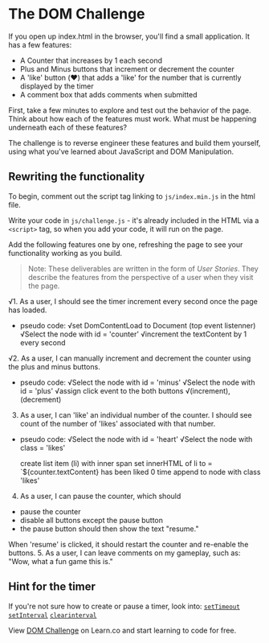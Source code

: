 # The DOM Challenge

If you open up index.html in the browser, you'll find a small application. It has a few features:

* A Counter that increases by 1 each second
* Plus and Minus buttons that increment or decrement the counter
* A 'like' button (❤️) that adds a 'like' for the number that is currently displayed by the timer
* A comment box that adds comments when submitted

First, take a few minutes to explore and test out the behavior of the page. Think about how each of the features must work. What must be happening underneath each of these features?

The challenge is to reverse engineer these features and build them yourself, using what you've learned about JavaScript and DOM Manipulation.

## Rewriting the functionality

To begin, comment out the script tag linking to `js/index.min.js` in the html file.

Write your code in `js/challenge.js` - it's already included in the HTML via a `<script>` tag, so when you add your code, it will run on the page.

Add the following features one by one, refreshing the page to see your functionality working as you build.

> Note: These deliverables are written in the form of _User Stories_. They describe the features from the perspective of a user when they visit the page.

√1. As a user, I should see the timer increment every second once the page has loaded.
- pseudo code:
  √set DomContentLoad to Document (top event listenner) 
  √Select the node with id = 'counter'
  √increment the textContent by 1 every second

√2. As a user, I can manually increment and decrement the counter using the plus and minus buttons.
- pseudo code:
  √Select the node with id = 'minus'
  √Select the node with id = 'plus'
  √assign click event to the both buttons
  √(increment), (decrement)

3. As a user, I can 'like' an individual number of the counter. I should see count of the number of 'likes' associated with that number.
- pseudo code:
  √Select the node with id = 'heart'
  √Select the node with class = 'likes'

  create list item (li) with inner span
  set innerHTML of li to = `${counter.textContent} has been liked <span>0<span> time
  append to node with class 'likes'


4. As a user, I can pause the counter, which should 

  * pause the counter
  * disable all buttons except the pause button
  * the pause button should then show the text "resume."

  When 'resume' is clicked, it should restart the counter and re-enable the buttons.
5. As a user, I can leave comments on my gameplay, such as: "Wow, what a fun game this is."

## Hint for the timer

If you're not sure how to create or pause a timer, look into:
[`setTimeout`](https://developer.mozilla.org/en-US/docs/Web/API/WindowOrWorkerGlobalScope/setTimeout)
[`setInterval`](https://developer.mozilla.org/en-US/docs/Web/API/WindowOrWorkerGlobalScope/setInterval)
[`clearinterval`](https://developer.mozilla.org/en-US/docs/Web/API/WindowOrWorkerGlobalScope/clearInterval)


<p class='util--hide'>View <a href='https://learn.co/lessons/jsdom-dom-challenge'>DOM Challenge</a> on Learn.co and start learning to code for free.</p>
